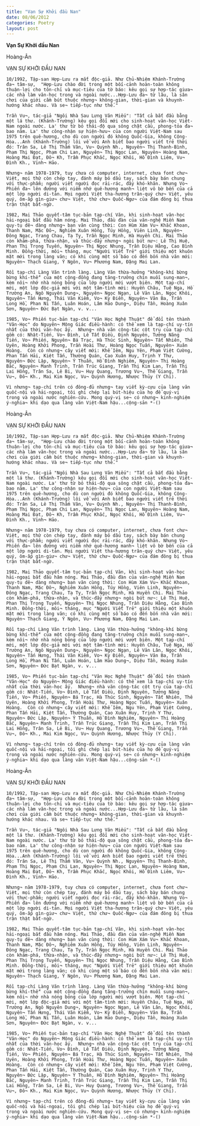 ```yaml
---
title: "Vạn Sự Khởi đầu Nan"
date: 08/06/2012
categories: Poetry
layout: post
---
```


**Vạn Sự Khởi đầu Nan**

Hoàng-Ân


VẠN SỰ KHỞI ĐẦU NAN

    10/1992, Tập-san Hợp-Lưu ra mắt độc-giả. Như Chủ-Nhiệm Khánh-Trường đa¬ tâm-sự,  "Hợp-Lưu chào đời trong một bối-cảnh hoàn-toàn không thuận-lợi cho tôn-chỉ và mục-tiêu của tờ báo: kêu gọi sự hợp-tác giưa¬ các nhà làm văn-học trong và ngoài nước...Hợp-Lưu đa¬ từ lâu, là sân chơi của giới cầm bút thuộc nhưng¬ không-gian, thời-gian và khuynh-hướng khác nhau. Và se¬ tiếp-tục như thế."

    Trần Vu¬, tác-giả "Ngôi Nhà Sau Lưng Văn Miếu": "Tất cả bắt đầu bằng một lá thư. (Khánh-Trường) kêu gọi đổi mới cho sinh-hoạt văn-học Việt-Nam ngoài nước. La' thư từ bỏ thái-độ qua sông chặt cầu, phong-tỏa đa¬ bao năm. La' thư công-nhận sự hiện-hưu¬ của con người Việt-Nam sau 1975 trên quê-hương, cho dù con người đó không Quốc-Gia, không Cộng-Hòa...Anh (Khánh-Trường) lôi về với Anh biết bao người viết trẻ thời đó: Trân Sa, Lê Thị Thấm Vân, Vu¬ Quỳnh Nh., Nguyên¬ Thị Thanh-Bình, Phạm Thị Ngọc, Phạm Chi Lan, Nguyên¬ Thị Ngọc Lan, Nguyên¬ Hoàng Nam, Hoàng Mai Đạt, Đô¬ Kh, Trầm Phục Khắc, Ngọc Khôi, Hồ Đình Liêm, Vu¬ Đình Kh., Vinh¬ Hảo.

    Nhưng¬ năm 1978-1979, tuy chưa có computer, internet, chưa font chư¬ Việt, mọi thứ còn chép tay, đánh máy bỏ dấu tay, sách bày bán chung với thực-phẩm; người viết người đọc rải-rác, đầy khó-khăn. Nhưng Vo¬ Phiến đa¬ lên đường với niềm nhớ quê-hương manh¬ liệt vô bờ bến của cả một lớp người di-tản. Mọi người Việt tha-hương trân-quý chư¬ Việt, yêu quý, ôm-ấp gìn-giư¬ chư¬ Việt, thứ chư¬ Quốc-Ngư¬ của đám đông bị thua trận thật bất-ngờ.

    1982, Mai Thảo quyết-tâm tục-bản tạp-chí Văn, khi sinh-hoạt văn-học hải-ngoại bắt đầu hâm nóng. Mai Thảo, đầu đàn của văn-nghệ Miền Nam quy-tụ dê¬ dàng nhưng¬ bạn văn cùng thời: Con Hùm Xám Vu¬ Khắc Khoan, Thanh Nam, Mặc Đô¬, Nghiêm Xuân Hồng, Túy Hồng, Viên Linh, Nguyên¬ Đông Ngạc, Trang Chau, Tạ Tỵ, Trần Ngọc Minh, Hà Huyền Chi. Mai Thảo còn khám-phá, thừa-nhận, và thúc-đẩy nhưng¬ ngòi bút nư¬: Lê Thị Huệ, Phan Thị Trọng Tuyến, Nguyên¬ Thị Ngọc Nhung, Trần Diệu Hằng, Cao Bình Minh. Đồng-thời, môi¬ tháng, mục "Người Viết Trẻ" giới thiệu một khuôn mặt mới trong làng văn; có khi cùng một số báo có đến bốn nhà văn mới: Nguyên¬ Thạch Giang, Ý Ngôn, Vu¬ Phương Nam, Đặng Mai Lan.

    Rồi tạp-chí Làng Văn trình làng. Làng Văn thừa-hưởng "không-khí bừng bừng khí-thế" của một cộng-đồng đang tăng-trưởng chín muồi sung-man¬, kèm nôi¬ nhớ nhà nóng bỏng của lớp người mới vượt biên. Một tạp-chí mới, một lớp độc-giả mới với một tâm-tình mới: Huyền Châu, Tuệ Nga, Hồ Trường An, Ngô Nguyên Dung¬, Nguyên¬ Ngọc Ngạn, Lê Văn Lân, Ngọc Khôi, Nguyên¬ Tấn Hưng, Thái Văn Kiểm, Vo¬ Kỳ Điền, Nguyên¬ Văn Ba, Trần Long Hồ, Phan Ni Tấn, Luân Hoán, Lâm Hảo Dung¬, Diệu Tần, Hoàng Xuân Sơn, Nguyên¬ Đức Bạt Ngàn, v. v...

    1985, Vo¬ Phiến tục-bản tạp-chí "Văn Học Nghệ Thuật" để đổi tên thành "Văn-Học" do Nguyên¬ Mộng Giác điều-hành: có thể xem là tạp-chí uy-tín nhất của thời văn-học ấy.  Nhưng¬ nhà văn cộng-tác cột trụ của tạp-chí gồm có: Nhật-Tiến, Vo¬ Đình, Lê Tất Điều, Định Nguyên, Tưởng Năng Tiến, Vo¬ Phiến, Nguyên¬ Bá Trạc, Hà Thúc Sinh, Nguyên¬ Tất Nhiên, Thế Uyên, Hoàng Khởi Phong, Trần Hoài Thư, Hoàng Ngọc Tuấn, Nguyên¬ Xuân Hoàng.  Còn có nhưng¬ cây viết mới: Khế Iêm, Ngu Yên, Phạm Việt Cường, Phan Tấn Hải, Kiệt Tấn, Thường Quán, Cao Xuân Huy, Trịnh Y Thư, Nguyên¬ Đức Lập, Nguyên¬ Ý Thuần, Hồ Đình Nghiêm, Nguyên¬ Thị Hoàng Bắc, Nguyên¬ Manh Trinh, Trần Trúc Giang, Trần Thị Kim Lan, Trần Thị Lai Hồng, Trân Sa, Lê Bi, Vu¬ Huy Quang, Trương Vu¬, Thế Giang, Trần Vu¬, Đô¬ Kh., Mai Kim Ngọc, Vu¬ Quỳnh Hương, Nhược Thủy (Y Chi).

    Vì nhưng¬ tạp-chí trên có đông-đủ nhưng¬ tay viết kỳ-cựu của làng văn quốc-nội và hải-ngoại, tôi ghi chép lại bút-hiệu của họ để quý-vị trong và ngoài nước nghiên-cứu. Mong quý-vị se¬ có nhưng¬ kinh-nghiệm ý-nghia¬ khi dạo qua làng văn Việt-Nam hậu...cộng-sản *-()

Hoàng-Ân


VẠN SỰ KHỞI ĐẦU NAN

    10/1992, Tập-san Hợp-Lưu ra mắt độc-giả. Như Chủ-Nhiệm Khánh-Trường đa¬ tâm-sự,  "Hợp-Lưu chào đời trong một bối-cảnh hoàn-toàn không thuận-lợi cho tôn-chỉ và mục-tiêu của tờ báo: kêu gọi sự hợp-tác giưa¬ các nhà làm văn-học trong và ngoài nước...Hợp-Lưu đa¬ từ lâu, là sân chơi của giới cầm bút thuộc nhưng¬ không-gian, thời-gian và khuynh-hướng khác nhau. Và se¬ tiếp-tục như thế."

    Trần Vu¬, tác-giả "Ngôi Nhà Sau Lưng Văn Miếu": "Tất cả bắt đầu bằng một lá thư. (Khánh-Trường) kêu gọi đổi mới cho sinh-hoạt văn-học Việt-Nam ngoài nước. La' thư từ bỏ thái-độ qua sông chặt cầu, phong-tỏa đa¬ bao năm. La' thư công-nhận sự hiện-hưu¬ của con người Việt-Nam sau 1975 trên quê-hương, cho dù con người đó không Quốc-Gia, không Cộng-Hòa...Anh (Khánh-Trường) lôi về với Anh biết bao người viết trẻ thời đó: Trân Sa, Lê Thị Thấm Vân, Vu¬ Quỳnh Nh., Nguyên¬ Thị Thanh-Bình, Phạm Thị Ngọc, Phạm Chi Lan, Nguyên¬ Thị Ngọc Lan, Nguyên¬ Hoàng Nam, Hoàng Mai Đạt, Đô¬ Kh, Trầm Phục Khắc, Ngọc Khôi, Hồ Đình Liêm, Vu¬ Đình Kh., Vinh¬ Hảo.

    Nhưng¬ năm 1978-1979, tuy chưa có computer, internet, chưa font chư¬ Việt, mọi thứ còn chép tay, đánh máy bỏ dấu tay, sách bày bán chung với thực-phẩm; người viết người đọc rải-rác, đầy khó-khăn. Nhưng Vo¬ Phiến đa¬ lên đường với niềm nhớ quê-hương manh¬ liệt vô bờ bến của cả một lớp người di-tản. Mọi người Việt tha-hương trân-quý chư¬ Việt, yêu quý, ôm-ấp gìn-giư¬ chư¬ Việt, thứ chư¬ Quốc-Ngư¬ của đám đông bị thua trận thật bất-ngờ.

    1982, Mai Thảo quyết-tâm tục-bản tạp-chí Văn, khi sinh-hoạt văn-học hải-ngoại bắt đầu hâm nóng. Mai Thảo, đầu đàn của văn-nghệ Miền Nam quy-tụ dê¬ dàng nhưng¬ bạn văn cùng thời: Con Hùm Xám Vu¬ Khắc Khoan, Thanh Nam, Mặc Đô¬, Nghiêm Xuân Hồng, Túy Hồng, Viên Linh, Nguyên¬ Đông Ngạc, Trang Chau, Tạ Tỵ, Trần Ngọc Minh, Hà Huyền Chi. Mai Thảo còn khám-phá, thừa-nhận, và thúc-đẩy nhưng¬ ngòi bút nư¬: Lê Thị Huệ, Phan Thị Trọng Tuyến, Nguyên¬ Thị Ngọc Nhung, Trần Diệu Hằng, Cao Bình Minh. Đồng-thời, môi¬ tháng, mục "Người Viết Trẻ" giới thiệu một khuôn mặt mới trong làng văn; có khi cùng một số báo có đến bốn nhà văn mới: Nguyên¬ Thạch Giang, Ý Ngôn, Vu¬ Phương Nam, Đặng Mai Lan.

    Rồi tạp-chí Làng Văn trình làng. Làng Văn thừa-hưởng "không-khí bừng bừng khí-thế" của một cộng-đồng đang tăng-trưởng chín muồi sung-man¬, kèm nôi¬ nhớ nhà nóng bỏng của lớp người mới vượt biên. Một tạp-chí mới, một lớp độc-giả mới với một tâm-tình mới: Huyền Châu, Tuệ Nga, Hồ Trường An, Ngô Nguyên Dung¬, Nguyên¬ Ngọc Ngạn, Lê Văn Lân, Ngọc Khôi, Nguyên¬ Tấn Hưng, Thái Văn Kiểm, Vo¬ Kỳ Điền, Nguyên¬ Văn Ba, Trần Long Hồ, Phan Ni Tấn, Luân Hoán, Lâm Hảo Dung¬, Diệu Tần, Hoàng Xuân Sơn, Nguyên¬ Đức Bạt Ngàn, v. v...

    1985, Vo¬ Phiến tục-bản tạp-chí "Văn Học Nghệ Thuật" để đổi tên thành "Văn-Học" do Nguyên¬ Mộng Giác điều-hành: có thể xem là tạp-chí uy-tín nhất của thời văn-học ấy.  Nhưng¬ nhà văn cộng-tác cột trụ của tạp-chí gồm có: Nhật-Tiến, Vo¬ Đình, Lê Tất Điều, Định Nguyên, Tưởng Năng Tiến, Vo¬ Phiến, Nguyên¬ Bá Trạc, Hà Thúc Sinh, Nguyên¬ Tất Nhiên, Thế Uyên, Hoàng Khởi Phong, Trần Hoài Thư, Hoàng Ngọc Tuấn, Nguyên¬ Xuân Hoàng.  Còn có nhưng¬ cây viết mới: Khế Iêm, Ngu Yên, Phạm Việt Cường, Phan Tấn Hải, Kiệt Tấn, Thường Quán, Cao Xuân Huy, Trịnh Y Thư, Nguyên¬ Đức Lập, Nguyên¬ Ý Thuần, Hồ Đình Nghiêm, Nguyên¬ Thị Hoàng Bắc, Nguyên¬ Manh Trinh, Trần Trúc Giang, Trần Thị Kim Lan, Trần Thị Lai Hồng, Trân Sa, Lê Bi, Vu¬ Huy Quang, Trương Vu¬, Thế Giang, Trần Vu¬, Đô¬ Kh., Mai Kim Ngọc, Vu¬ Quỳnh Hương, Nhược Thủy (Y Chi).

    Vì nhưng¬ tạp-chí trên có đông-đủ nhưng¬ tay viết kỳ-cựu của làng văn quốc-nội và hải-ngoại, tôi ghi chép lại bút-hiệu của họ để quý-vị trong và ngoài nước nghiên-cứu. Mong quý-vị se¬ có nhưng¬ kinh-nghiệm ý-nghia¬ khi dạo qua làng văn Việt-Nam hậu...cộng-sản *-()

Hoàng-Ân


VẠN SỰ KHỞI ĐẦU NAN

    10/1992, Tập-san Hợp-Lưu ra mắt độc-giả. Như Chủ-Nhiệm Khánh-Trường đa¬ tâm-sự,  "Hợp-Lưu chào đời trong một bối-cảnh hoàn-toàn không thuận-lợi cho tôn-chỉ và mục-tiêu của tờ báo: kêu gọi sự hợp-tác giưa¬ các nhà làm văn-học trong và ngoài nước...Hợp-Lưu đa¬ từ lâu, là sân chơi của giới cầm bút thuộc nhưng¬ không-gian, thời-gian và khuynh-hướng khác nhau. Và se¬ tiếp-tục như thế."

    Trần Vu¬, tác-giả "Ngôi Nhà Sau Lưng Văn Miếu": "Tất cả bắt đầu bằng một lá thư. (Khánh-Trường) kêu gọi đổi mới cho sinh-hoạt văn-học Việt-Nam ngoài nước. La' thư từ bỏ thái-độ qua sông chặt cầu, phong-tỏa đa¬ bao năm. La' thư công-nhận sự hiện-hưu¬ của con người Việt-Nam sau 1975 trên quê-hương, cho dù con người đó không Quốc-Gia, không Cộng-Hòa...Anh (Khánh-Trường) lôi về với Anh biết bao người viết trẻ thời đó: Trân Sa, Lê Thị Thấm Vân, Vu¬ Quỳnh Nh., Nguyên¬ Thị Thanh-Bình, Phạm Thị Ngọc, Phạm Chi Lan, Nguyên¬ Thị Ngọc Lan, Nguyên¬ Hoàng Nam, Hoàng Mai Đạt, Đô¬ Kh, Trầm Phục Khắc, Ngọc Khôi, Hồ Đình Liêm, Vu¬ Đình Kh., Vinh¬ Hảo.

    Nhưng¬ năm 1978-1979, tuy chưa có computer, internet, chưa font chư¬ Việt, mọi thứ còn chép tay, đánh máy bỏ dấu tay, sách bày bán chung với thực-phẩm; người viết người đọc rải-rác, đầy khó-khăn. Nhưng Vo¬ Phiến đa¬ lên đường với niềm nhớ quê-hương manh¬ liệt vô bờ bến của cả một lớp người di-tản. Mọi người Việt tha-hương trân-quý chư¬ Việt, yêu quý, ôm-ấp gìn-giư¬ chư¬ Việt, thứ chư¬ Quốc-Ngư¬ của đám đông bị thua trận thật bất-ngờ.

    1982, Mai Thảo quyết-tâm tục-bản tạp-chí Văn, khi sinh-hoạt văn-học hải-ngoại bắt đầu hâm nóng. Mai Thảo, đầu đàn của văn-nghệ Miền Nam quy-tụ dê¬ dàng nhưng¬ bạn văn cùng thời: Con Hùm Xám Vu¬ Khắc Khoan, Thanh Nam, Mặc Đô¬, Nghiêm Xuân Hồng, Túy Hồng, Viên Linh, Nguyên¬ Đông Ngạc, Trang Chau, Tạ Tỵ, Trần Ngọc Minh, Hà Huyền Chi. Mai Thảo còn khám-phá, thừa-nhận, và thúc-đẩy nhưng¬ ngòi bút nư¬: Lê Thị Huệ, Phan Thị Trọng Tuyến, Nguyên¬ Thị Ngọc Nhung, Trần Diệu Hằng, Cao Bình Minh. Đồng-thời, môi¬ tháng, mục "Người Viết Trẻ" giới thiệu một khuôn mặt mới trong làng văn; có khi cùng một số báo có đến bốn nhà văn mới: Nguyên¬ Thạch Giang, Ý Ngôn, Vu¬ Phương Nam, Đặng Mai Lan.

    Rồi tạp-chí Làng Văn trình làng. Làng Văn thừa-hưởng "không-khí bừng bừng khí-thế" của một cộng-đồng đang tăng-trưởng chín muồi sung-man¬, kèm nôi¬ nhớ nhà nóng bỏng của lớp người mới vượt biên. Một tạp-chí mới, một lớp độc-giả mới với một tâm-tình mới: Huyền Châu, Tuệ Nga, Hồ Trường An, Ngô Nguyên Dung¬, Nguyên¬ Ngọc Ngạn, Lê Văn Lân, Ngọc Khôi, Nguyên¬ Tấn Hưng, Thái Văn Kiểm, Vo¬ Kỳ Điền, Nguyên¬ Văn Ba, Trần Long Hồ, Phan Ni Tấn, Luân Hoán, Lâm Hảo Dung¬, Diệu Tần, Hoàng Xuân Sơn, Nguyên¬ Đức Bạt Ngàn, v. v...

    1985, Vo¬ Phiến tục-bản tạp-chí "Văn Học Nghệ Thuật" để đổi tên thành "Văn-Học" do Nguyên¬ Mộng Giác điều-hành: có thể xem là tạp-chí uy-tín nhất của thời văn-học ấy.  Nhưng¬ nhà văn cộng-tác cột trụ của tạp-chí gồm có: Nhật-Tiến, Vo¬ Đình, Lê Tất Điều, Định Nguyên, Tưởng Năng Tiến, Vo¬ Phiến, Nguyên¬ Bá Trạc, Hà Thúc Sinh, Nguyên¬ Tất Nhiên, Thế Uyên, Hoàng Khởi Phong, Trần Hoài Thư, Hoàng Ngọc Tuấn, Nguyên¬ Xuân Hoàng.  Còn có nhưng¬ cây viết mới: Khế Iêm, Ngu Yên, Phạm Việt Cường, Phan Tấn Hải, Kiệt Tấn, Thường Quán, Cao Xuân Huy, Trịnh Y Thư, Nguyên¬ Đức Lập, Nguyên¬ Ý Thuần, Hồ Đình Nghiêm, Nguyên¬ Thị Hoàng Bắc, Nguyên¬ Manh Trinh, Trần Trúc Giang, Trần Thị Kim Lan, Trần Thị Lai Hồng, Trân Sa, Lê Bi, Vu¬ Huy Quang, Trương Vu¬, Thế Giang, Trần Vu¬, Đô¬ Kh., Mai Kim Ngọc, Vu¬ Quỳnh Hương, Nhược Thủy (Y Chi).

    Vì nhưng¬ tạp-chí trên có đông-đủ nhưng¬ tay viết kỳ-cựu của làng văn quốc-nội và hải-ngoại, tôi ghi chép lại bút-hiệu của họ để quý-vị trong và ngoài nước nghiên-cứu. Mong quý-vị se¬ có nhưng¬ kinh-nghiệm ý-nghia¬ khi dạo qua làng văn Việt-Nam hậu...cộng-sản *-()
